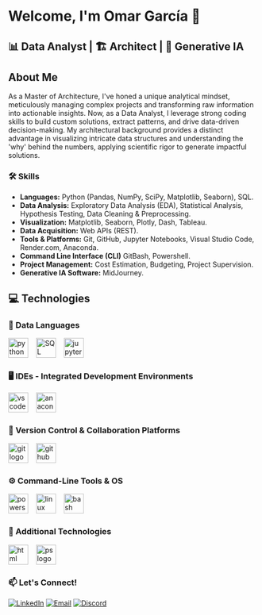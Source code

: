 # Welcome, I'm  Omar García 👋

## 📊 Data Analyst | 🏗️ Architect | 🤖 Generative IA 

## About Me

As a Master of Architecture, I've honed a unique analytical mindset, meticulously managing complex projects and transforming raw information into actionable insights. Now, as a Data Analyst, I leverage strong coding skills to build custom solutions, extract patterns, and drive data-driven decision-making. My architectural background provides a distinct advantage in visualizing intricate data structures and understanding the 'why' behind the numbers, applying scientific rigor to generate impactful solutions.

### 🛠️ Skills

* **Languages:** Python (Pandas, NumPy, SciPy, Matplotlib, Seaborn), SQL.
* **Data Analysis:** Exploratory Data Analysis (EDA), Statistical Analysis, Hypothesis Testing, Data Cleaning & Preprocessing.
* **Visualization:** Matplotlib, Seaborn, Plotly, Dash, Tableau.
* **Data Acquisition:** Web APIs (REST).
* **Tools & Platforms:** Git, GitHub, Jupyter Notebooks, Visual Studio Code, Render.com, Anaconda.
* **Command Line Interface (CLI)** GitBash, Powershell.
* **Project Management:** Cost Estimation, Budgeting, Project Supervision.
* **Generative IA Software:** MidJourney.

## 💻 Technologies

### 🐍 Data Languages
<div align="left">
  <img src="https://skillicons.dev/icons?i=python" height="40" alt="python logo" />
  <img width="8" />
  <img src="https://skillicons.dev/icons?i=sql" height="40" alt="SQL logo" />
  <img width="8" />
  <img src="https://skillicons.dev/icons?i=jupyter" height="40" alt="jupyter notebook logo" />
  
</div>

### 🖥️ IDEs - Integrated Development Environments
<div align="left">
  <img src="https://skillicons.dev/icons?i=vscode" height="40" alt="vscode logo" />
  <img width="8" />
  <img src="https://skillicons.dev/icons?i=anaconda" height="40" alt="anaconda logo" />
</div>

### 🚀 Version Control & Collaboration Platforms
<div align="left">
  <img src="https://skillicons.dev/icons?i=git" height="40" alt="git logo" />
  <img width="8" />
  <img src="https://skillicons.dev/icons?i=github" height="40" alt="github logo" />
</div>

### ⚙️ Command-Line Tools & OS
<div align="left">
  <img src="https://skillicons.dev/icons?i=powershell" height="40" alt="powershell logo" />
  <img width="8" />
  <img src="https://skillicons.dev/icons?i=linux" height="40" alt="linux logo" />
  <img width="8" />
  <img src="https://skillicons.dev/icons?i=bash" height="40" alt="bash logo" />
</div>

### 📡 Additional Technologies
<div align="left">
  <img src="https://skillicons.dev/icons?i=html" height="40" alt="html logo" />
  <img width="8" />
  <img src="https://skillicons.dev/icons?i=ps" height="40" alt="ps logo" />
</div>

### 📫 Let's Connect!
[![LinkedIn](https://img.shields.io/badge/LinkedIn-@OmarGarcia-0077B5?style=for-the-badge&logo=linkedin&logoColor=white&labelColor=101010)](https://www.linkedin.com/in/arq-omargarcia/)&nbsp;[![Email](https://img.shields.io/badge/Email-omargarcialo%40hotmail.com-D14836?style=for-the-badge&logo=gmail&logoColor=white&labelColor=101010)](mailto:omargarcialo@hotmail.com)&nbsp;[![Discord](https://img.shields.io/badge/Discord-omar_garcialo-5865F2?style=for-the-badge&logo=discord&logoColor=white&labelColor=101010)](https://discordapp.com/users/omar_garcialo)





<!--

**Talelfe/Talelfe** is a ✨ _special_ ✨ repository because its `README.md` (this file) appears on your GitHub profile.

Here are some ideas to get you started:

- 🔭 I’m currently working on ...
- 🌱 I’m currently learning ...
- 👯 I’m looking to collaborate on ...
- 🤔 I’m looking for help with ...
- 💬 Ask me about ...
- 📫 How to reach me: ...
- 😄 Pronouns: ...
- ⚡ Fun fact: ...

* [![LinkedIn](https://img.shields.io/badge/LinkedIn-@OmarGarcia-0077B5?style=for-the-badge&logo=linkedin&logoColor=white&labelColor=101010)](https://www.linkedin.com/in/arq-omargarcia/)
* [![Email](https://img.shields.io/badge/Email-omargarcialo%40hotmail.com-D14836?style=for-the-badge&logo=gmail&logoColor=white&labelColor=101010)](mailto:omargarcialo@hotmail.com)
* [![Discord](https://img.shields.io/badge/Discord-omar_garcialo-5865F2?style=for-the-badge&logo=discord&logoColor=white&labelColor=101010)](https://discordapp.com/users/omar_garcialo)

-->
